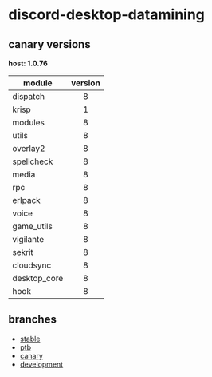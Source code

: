 # discord-desktop-datamining

## canary versions

**host: 1.0.76**

| module | version |
| ------ | :-----: |
| dispatch | 8 |
| krisp | 1 |
| modules | 8 |
| utils | 8 |
| overlay2 | 8 |
| spellcheck | 8 |
| media | 8 |
| rpc | 8 |
| erlpack | 8 |
| voice | 8 |
| game_utils | 8 |
| vigilante | 8 |
| sekrit | 8 |
| cloudsync | 8 |
| desktop_core | 8 |
| hook | 8 |

## branches

- [stable](https://github.com/OpenAsar/discord-desktop-datamining/tree/stable)
- [ptb](https://github.com/OpenAsar/discord-desktop-datamining/tree/ptb)
- [canary](https://github.com/OpenAsar/discord-desktop-datamining/tree/canary)
- [development](https://github.com/OpenAsar/discord-desktop-datamining/tree/development)